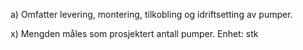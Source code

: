 a) Omfatter levering, montering, tilkobling og idriftsetting av pumper.

x) Mengden måles som prosjektert antall pumper. Enhet: stk

